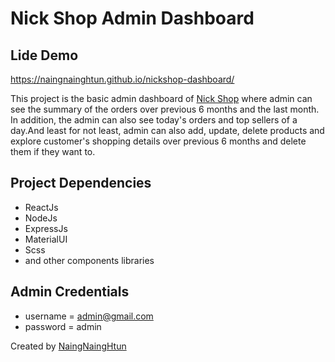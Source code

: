 # Nick Shop Admin Dashboard
## Lide Demo
https://naingnainghtun.github.io/nickshop-dashboard/

This project is the basic admin dashboard of [Nick Shop](https://naingnainghtun.github.io/nickshop/) where admin can see the summary of the orders over previous 6 months and the last month. In addition, the admin can also see today's orders and top sellers of a day.And least for not least, admin can also add, update, delete products and explore customer's shopping details over previous 6 months and delete them if they want to.

## Project Dependencies

- ReactJs
- NodeJs
- ExpressJs
- MaterialUI
- Scss
- and other components libraries

## Admin Credentials

- username = admin@gmail.com
- password = admin

Created by [NaingNaingHtun](https://www.linkedin.com/in/naing-naing-htun-10a133236/)
